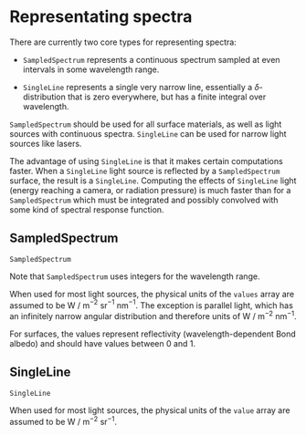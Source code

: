 
# Representating spectra

There are currently two core types for representing spectra:

* `SampledSpectrum` represents a continuous spectrum sampled at even intervals in some
  wavelength range.

* `SingleLine` represents a single very narrow line, essentially a $\delta$-distribution
  that is zero everywhere, but has a finite integral over wavelength.

`SampledSpectrum` should be used for all surface materials, as well as light sources with
continuous spectra. `SingleLine` can be used for narrow light sources like lasers. 

The advantage of using `SingleLine` is that it makes certain computations faster. When a
`SingleLine` light source is reflected by a `SampledSpectrum` surface, the result is a
`SingleLine`. Computing the effects of `SingleLine` light (energy reaching a camera, or
radiation pressure) is much faster than for a `SampledSpectrum` which must be integrated
and possibly convolved with some kind of spectral response function.


## SampledSpectrum

```@docs 
SampledSpectrum
```

Note that `SampledSpectrum` uses integers for the wavelength range.

When used for most light sources, the physical units of the `values` array are assumed to
be W / m$^{-2}$ sr$^{-1}$ nm$^{-1}$. The exception is parallel light, which has an
infinitely narrow angular distribution and therefore units of W / m$^{-2}$ nm$^{-1}$.

For surfaces, the values represent reflectivity (wavelength-dependent Bond albedo) and
should have values between 0 and 1.


## SingleLine

```@docs 
SingleLine
```

When used for most light sources, the physical units of the `value` array are assumed to be
W / m$^{-2}$ sr$^{-1}$.
